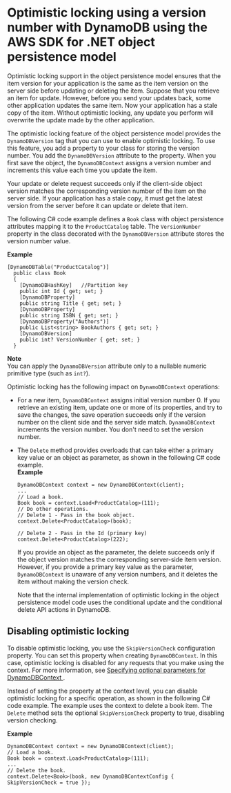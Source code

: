 # Optimistic locking using a version number with DynamoDB using the AWS SDK for \.NET object persistence model<a name="DynamoDBContext.VersionSupport"></a>

Optimistic locking support in the object persistence model ensures that the item version for your application is the same as the item version on the server side before updating or deleting the item\. Suppose that you retrieve an item for update\. However, before you send your updates back, some other application updates the same item\. Now your application has a stale copy of the item\. Without optimistic locking, any update you perform will overwrite the update made by the other application\. 

The optimistic locking feature of the object persistence model provides the `DynamoDBVersion` tag that you can use to enable optimistic locking\. To use this feature, you add a property to your class for storing the version number\. You add the `DynamoDBVersion` attribute to the property\. When you first save the object, the `DynamoDBContext` assigns a version number and increments this value each time you update the item\. 

Your update or delete request succeeds only if the client\-side object version matches the corresponding version number of the item on the server side\. If your application has a stale copy, it must get the latest version from the server before it can update or delete that item\.

The following C\# code example defines a `Book` class with object persistence attributes mapping it to the `ProductCatalog` table\. The `VersionNumber` property in the class decorated with the `DynamoDBVersion` attribute stores the version number value\.

**Example**  

```
[DynamoDBTable("ProductCatalog")]
  public class Book
  {
    [DynamoDBHashKey]   //Partition key
    public int Id { get; set; }
    [DynamoDBProperty]
    public string Title { get; set; }
    [DynamoDBProperty]
    public string ISBN { get; set; }
    [DynamoDBProperty("Authors")]
    public List<string> BookAuthors { get; set; }
    [DynamoDBVersion]
    public int? VersionNumber { get; set; }
  }
```

**Note**  
You can apply the `DynamoDBVersion` attribute only to a nullable numeric primitive type \(such as `int?`\)\. 

Optimistic locking has the following impact on `DynamoDBContext` operations:
+ For a new item, `DynamoDBContext` assigns initial version number 0\. If you retrieve an existing item, update one or more of its properties, and try to save the changes, the save operation succeeds only if the version number on the client side and the server side match\. `DynamoDBContext` increments the version number\. You don't need to set the version number\.
+ The `Delete` method provides overloads that can take either a primary key value or an object as parameter, as shown in the following C\# code example\.  
**Example**  

  ```
  DynamoDBContext context = new DynamoDBContext(client);
  ...
  // Load a book.
  Book book = context.Load<ProductCatalog>(111);
  // Do other operations.
  // Delete 1 - Pass in the book object.
  context.Delete<ProductCatalog>(book);
  
  // Delete 2 - Pass in the Id (primary key)
  context.Delete<ProductCatalog>(222);
  ```

  If you provide an object as the parameter, the delete succeeds only if the object version matches the corresponding server\-side item version\. However, if you provide a primary key value as the parameter, `DynamoDBContext` is unaware of any version numbers, and it deletes the item without making the version check\. 

  Note that the internal implementation of optimistic locking in the object persistence model code uses the conditional update and the conditional delete API actions in DynamoDB\.

## Disabling optimistic locking<a name="DotNetDynamoDBContext.DisablingOptimisticLocking"></a>

To disable optimistic locking, you use the `SkipVersionCheck` configuration property\. You can set this property when creating `DynamoDBContext`\. In this case, optimistic locking is disabled for any requests that you make using the context\. For more information, see [Specifying optional parameters for DynamoDBContext ](DotNetDynamoDBContext.md#OptionalConfigParams)\. 

Instead of setting the property at the context level, you can disable optimistic locking for a specific operation, as shown in the following C\# code example\. The example uses the context to delete a book item\. The `Delete` method sets the optional `SkipVersionCheck` property to true, disabling version checking\.

**Example**  

```
DynamoDBContext context = new DynamoDBContext(client);
// Load a book.
Book book = context.Load<ProductCatalog>(111);
...
// Delete the book.
context.Delete<Book>(book, new DynamoDBContextConfig { SkipVersionCheck = true });
```